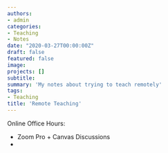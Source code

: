 ```yaml
---
authors:
- admin
categories:
- Teaching
- Notes
date: "2020-03-27T00:00:00Z"
draft: false
featured: false
image:
projects: []
subtitle: 
summary: 'My notes about trying to teach remotely'
tags:
- Teaching
title: 'Remote Teaching'
---
```


Online Office Hours:
- Zoom Pro + Canvas Discussions
- 